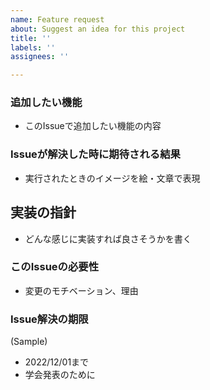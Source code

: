 ```yaml
---
name: Feature request
about: Suggest an idea for this project
title: ''
labels: ''
assignees: ''

---
```


### 追加したい機能
- このIssueで追加したい機能の内容

### Issueが解決した時に期待される結果
- 実行されたときのイメージを絵・文章で表現

## 実装の指針
- どんな感じに実装すれば良さそうかを書く

### このIssueの必要性
- 変更のモチベーション、理由

### Issue解決の期限
(Sample)
- 2022/12/01まで
- 学会発表のために
 
